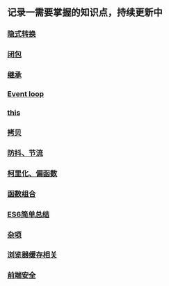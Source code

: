 ## 记录一需要掌握的知识点，持续更新中


### [隐式转换](https://github.com/chun1hao/MyBlog/issues/2)
### [闭包](https://github.com/chun1hao/MyBlog/issues/3)
### [继承](https://github.com/chun1hao/MyBlog/issues/4)
### [Event loop](https://github.com/chun1hao/MyBlog/issues/5)
### [this](https://github.com/chun1hao/MyBlog/issues/6)
### [拷贝](https://github.com/chun1hao/MyBlog/issues/7)
### [防抖、节流](https://github.com/chun1hao/MyBlog/issues/8)
### [柯里化、偏函数](https://github.com/chun1hao/MyBlog/issues/9)
### [函数组合](https://github.com/chun1hao/MyBlog/issues/10)
### [ES6简单总结](https://github.com/chun1hao/MyBlog/blob/master/ES6/readme.md)
### [杂项](https://github.com/chun1hao/MyBlog/blob/master/base/base.md)
### [浏览器缓存相关](https://github.com/chun1hao/MyBlog/blob/master/ES6/readme.md)
### [前端安全](https://github.com/chun1hao/MyBlog/blob/master/base/safety.md)



